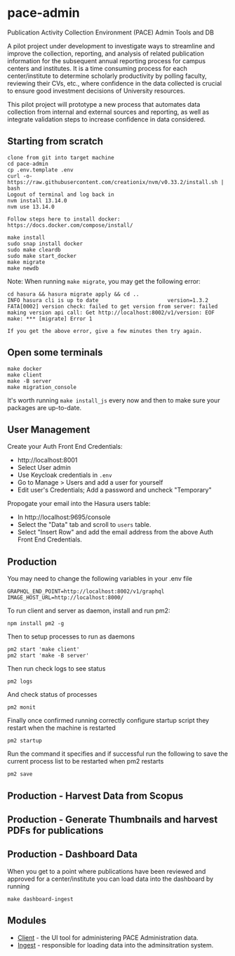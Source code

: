 # pace-admin
Publication Activity Collection Environment (PACE) Admin Tools and DB

A pilot project under development to investigate ways to streamline and improve the collection, reporting, and analysis of related publication information for the subsequent annual reporting process for campus centers and institutes. It is a time consuming process for each center/institute to determine scholarly productivity by polling faculty, reviewing their CVs, etc., where confidence in the data collected is crucial to ensure good investment decisions of University resources.

This pilot project will prototype a new process that automates data collection from internal and external sources and reporting, as well as integrate validation steps to increase confidence in data considered.

## Starting from scratch

    clone from git into target machine
    cd pace-admin
    cp .env.template .env
    curl -o- https://raw.githubusercontent.com/creationix/nvm/v0.33.2/install.sh | bash
    Logout of terminal and log back in
    nvm install 13.14.0
    nvm use 13.14.0

    Follow steps here to install docker: https://docs.docker.com/compose/install/

    make install
    sudo snap install docker
    sudo make cleardb
    sudo make start_docker
    make migrate
    make newdb

Note: When running `make migrate`, you may get the following error:

    cd hasura && hasura migrate apply && cd ..
    INFO hasura cli is up to date                      version=1.3.2
    FATA[0002] version check: failed to get version from server: failed making version api call: Get http://localhost:8002/v1/version: EOF
    make: *** [migrate] Error 1

    If you get the above error, give a few minutes then try again.

## Open some terminals

    make docker
    make client
    make -B server
    make migration_console

It's worth running ``make install_js`` every now and then to make sure your packages are up-to-date.

## User Management

Create your Auth Front End Credentials:

- http://localhost:8001
- Select User admin
- Use Keycloak credentials in `.env`
- Go to Manage > Users and add a user for yourself
- Edit user's Credentials; Add a password and uncheck "Temporary"

Propogate your email into the Hasura users table:

- In http://localhost:9695/console
- Select the "Data" tab and scroll to `users` table.
- Select "Insert Row" and add the email address from the above Auth Front End Credentials.

## Production

You may need to change the following variables in your .env file

    GRAPHQL_END_POINT=http://localhost:8002/v1/graphql
    IMAGE_HOST_URL=http://localhost:8000/

To run client and server as daemon, install and run pm2:

    npm install pm2 -g

Then to setup processes to run as daemons

    pm2 start 'make client'
    pm2 start 'make -B server'

Then run check logs to see status

    pm2 logs

And check status of processes

    pm2 monit

Finally once confirmed running correctly configure startup script they restart when the machine is restarted

    pm2 startup

Run the command it specifies and if successful run the following to save the current process list to be restarted when pm2 restarts

    pm2 save
## Production - Harvest Data from Scopus

## Production - Generate Thumbnails and harvest PDFs for publications

## Production - Dashboard Data
When you get to a point where publications have been reviewed and approved for a center/institute you can load data into the dashboard by running

    make dashboard-ingest

## Modules

* [Client](./client/README.md) - the UI tool for administering PACE Administration data.
* [Ingest](./ingest/README.md) - responsible for loading data into the adminsitration system.
